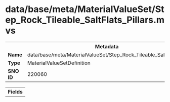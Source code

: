 <h1>data/base/meta/MaterialValueSet/Step_Rock_Tileable_SaltFlats_Pillars.mvs</h1><table><tr><th colspan="100%">Metadata</th></tr><tr><td><b>Name</b></td><td>data/base/meta/MaterialValueSet/Step_Rock_Tileable_SaltFlats_Pillars.mvs</td></tr><tr><td><b>Type</b></td><td>MaterialValueSetDefinition</td></tr><tr><td><b>SNO ID</b></td><td>220060</td></tr></table>

<table><tr><th colspan="100%">Fields</th></tr></table>

